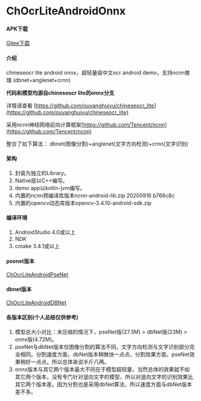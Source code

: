# ChOcrLiteAndroidOnnx

#### APK下载
[Gitee下载](https://gitee.com/benjaminwan/ch-ocr-lite-android-onnx/releases)

#### 介绍
chineseocr lite android onnx，超轻量级中文ocr android demo，支持ncnn推理 (dbnet+anglenet+crnn)

**代码和模型均源自chineseocr lite的onnx分支**

详情请查看 [https://github.com/ouyanghuiyu/chineseocr_lite](https://github.com/ouyanghuiyu/chineseocr_lite)

采用ncnn神经网络前向计算框架[https://github.com/Tencent/ncnn](https://github.com/Tencent/ncnn)

整合了如下算法：
dbnet(图像分割)+anglenet(文字方向检测)+crnn(文字识别)

#### 架构

1. 封装为独立的Library。
2. Native层以C++编写。
3. demo app以kotlin-jvm编写。
4. 内置的ncnn预编译库版本ncnn-android-lib.zip 20200916 b766c8c
5. 内置的opencv动态库版本opencv-3.4.10-android-sdk.zip

#### 编译环境

1.  AndroidStudio 4.0或以上
2.  NDK
3.  cmake 3.4.1或以上

#### psenet版本
[ChOcrLiteAndroidPseNet](https://github.com/benjaminwan/ChOcrLiteAndroidPseNet)

#### dbnet版本
[ChOcrLiteAndroidDBNet](https://github.com/benjaminwan/ChOcrLiteAndroidDBNet)

#### 各版本区别(个人总结仅供参考)
1. 模型总大小对比：未压缩的情况下，pseNet版(27.3M) > dbNet版(23M) > onnx版(4.72M)。
2. pseNet与dbNet版本仅图像分割的算法不同，文字方向检测与文字识别部分完全相同。分割速度方面，dbNet版本稍微快一点点，分割效果方面，pseNet效果稍好一点点。所以总体来说半斤八两。
3. onnx版本与其它两个版本最大不同在于模型超轻量，当然总体的效果就不如其它两个版本，没有专门针对竖向文字的模型，所以对竖向文字的识别效果比其它两个版本差。因为分割也是采用dbNet算法，所以速度方面与dbNet版本差不多。
